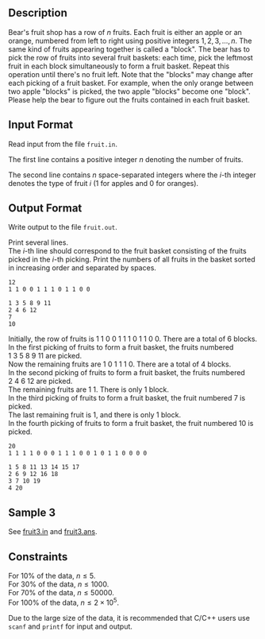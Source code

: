 ## Description

Bear's fruit shop has a row of $n$ fruits. Each fruit is either an apple or an orange, numbered from left to right using positive integers $1, 2, 3, \dots, n$. The same kind of fruits appearing together is called a "block". The bear has to pick the row of fruits into several fruit baskets: each time, pick the leftmost fruit in each block simultaneously to form a fruit basket. Repeat this operation until there's no fruit left. Note that the "blocks" may change after each picking of a fruit basket. For example, when the only orange between two apple "blocks" is picked, the two apple "blocks" become one "block". Please help the bear to figure out the fruits contained in each fruit basket.

## Input Format

Read input from the file ```fruit.in```.

The first line contains a positive integer $n$ denoting the number of fruits.

The second line contains $n$ space-separated integers where the $i$-th integer denotes the type of fruit $i$ ($1$ for apples and $0$ for oranges).

## Output Format

Write output to the file ```fruit.out```.

Print several lines.\
The $i$-th line should correspond to the fruit basket consisting of the fruits picked in the $i$-th picking. Print the numbers of all fruits in the basket sorted in increasing order and separated by spaces.

```input1
12
1 1 0 0 1 1 1 0 1 1 0 0
```
```output1
1 3 5 8 9 11
2 4 6 12
7
10
```

Initially, the row of fruits is $1~1~0~0~1~1~1~0~1~1~0~0$. There are a total of $6$ blocks.\
In the first picking of fruits to form a fruit basket, the fruits numbered $1~3~5~8~9~11$ are picked.\
Now the remaining fruits are $1~0~1~1~1~0$. There are a total of $4$ blocks.\
In the second picking of fruits to form a fruit basket, the fruits numbered $2~4~6~12$ are picked.\
The remaining fruits are $1~1$. There is only $1$ block.\
In the third picking of fruits to form a fruit basket, the fruit numbered $7$ is picked.\
The last remaining fruit is $1$, and there is only $1$ block.\
In the fourth picking of fruits to form a fruit basket, the fruit numbered $10$ is picked.

```input2
20
1 1 1 1 0 0 0 1 1 1 0 0 1 0 1 1 0 0 0 0
```
```output2
1 5 8 11 13 14 15 17
2 6 9 12 16 18
3 7 10 19
4 20
```

## Sample 3

See [fruit3.in](file://fruit3.in) and [fruit3.ans](file://fruit3.ans).

## Constraints

For $10\%$ of the data, $n \le 5$.\
For $30\%$ of the data, $n \le 1000$.\
For $70\%$ of the data, $n \le 50000$.\
For $100\%$ of the data, $n \le 2 \times 10^5$.

Due to the large size of the data, it is recommended that C/C++ users use `scanf` and `printf` for input and output.
